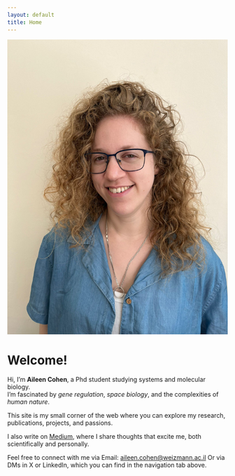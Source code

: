 ```yaml
---
layout: default
title: Home
---
```


<img src="profile.jpeg" alt="Profile Picture" class="profile">

# Welcome!

Hi, I’m **Aileen Cohen**, a Phd student studying systems and molecular biology.  
I’m fascinated by *gene regulation*, *space biology*, and the complexities of *human nature*.

This site is my small corner of the web where you can explore my research, publications, projects, and passions.

I also write on [Medium](https://medium.com/@AileenCo), where I share thoughts that excite me, both scientifically and personally.

Feel free to connect with me via Email:
aileen.cohen@weizmann.ac.il
Or via DMs in X or LinkedIn, which you can find in the navigation tab above.
